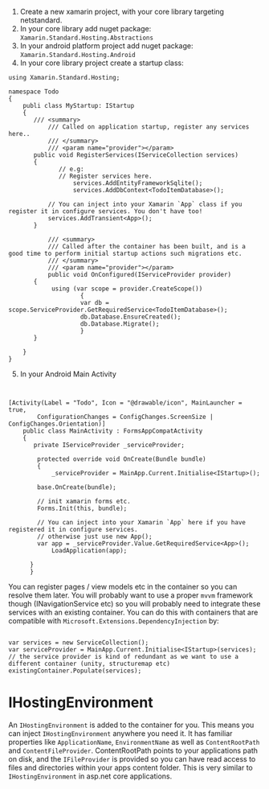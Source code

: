 1. Create a new xamarin project, with your core library targeting netstandard.
2. In your core library add nuget package: `Xamarin.Standard.Hosting.Abstractions`
3. In your android platform project add nuget package: `Xamarin.Standard.Hosting.Android`
4. In your core library project create a startup class:

```
using Xamarin.Standard.Hosting;

namespace Todo
{
    publi class MyStartup: IStartup
    {
	   /// <summary>
           /// Called on application startup, register any services here..
           /// </summary>
           /// <param name="provider"></param>
	   public void RegisterServices(IServiceCollection services)
	   {
	          // e.g:
	          // Register services here.
                  services.AddEntityFrameworkSqlite();
                  services.AddDbContext<TodoItemDatabase>();

		   // You can inject into your Xamarin `App` class if you register it in configure services. You don't have too!
		   services.AddTransient<App>();     
	   }

           /// <summary>
           /// Called after the container has been built, and is a good time to perform initial startup actions such migrations etc.
           /// </summary>
           /// <param name="provider"></param>
           public void OnConfigured(IServiceProvider provider)
	   {
		    using (var scope = provider.CreateScope())
            	    {
                	var db = scope.ServiceProvider.GetRequiredService<TodoItemDatabase>();
                	db.Database.EnsureCreated();
                	db.Database.Migrate();
                    }
	   }

    }
}

```

5. In your Android Main Activity 

```


[Activity(Label = "Todo", Icon = "@drawable/icon", MainLauncher = true,
        ConfigurationChanges = ConfigChanges.ScreenSize | ConfigChanges.Orientation)]
    public class MainActivity : FormsAppCompatActivity
    {
       private IServiceProvider _serviceProvider;

        protected override void OnCreate(Bundle bundle)
        {
            _serviceProvider = MainApp.Current.Initialise<IStartup>();        

	    base.OnCreate(bundle);

	    // init xamarin forms etc.
	    Forms.Init(this, bundle);

	    // You can inject into your Xamarin `App` here if you have registered it in configure services.
	    // otherwise just use new App();
	    var app = _serviceProvider.Value.GetRequiredService<App>();
            LoadApplication(app);

	  }
      }

```

You can register pages / view models etc in the container so you can resolve them later. 
You will probably want to use a proper `mvvm` framework though (INavigationService etc) so you will probably need to integrate these services with an existing container.
You can do this with containers that are compatible with `Microsoft.Extensions.DependencyInjection` by:

```

var services = new ServiceCollection();
var serviceProvider = MainApp.Current.Initialise<IStartup>(services); 
// the service provider is kind of redundant as we want to use a different container (unity, structuremap etc)
existingContainer.Populate(services);

```

# IHostingEnvironment

An `IHostingEnvironment` is added to the container for you. This means you can inject `IHostingEnvironment` anywhere you need it.
It has familiar properties like `ApplicationName`, `EnvironmentName` as well as `ContentRootPath` and `ContentFileProvider`.
ContentRootPath points to your applications path on disk, and the `IFileProvider` is provided so you can have read access to files and directories within your apps content folder.
This is very similar to `IHostingEnvironment` in asp.net core applications.

